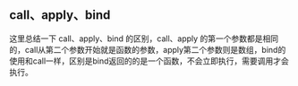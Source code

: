 ## call、apply、bind

这里总结一下 call、apply、bind 的区别，call、apply 的第一个参数都是相同的，call从第二个参数开始就是函数的参数，apply第二个参数则是数组，bind的使用和call一样，区别是bind返回的的是一个函数，不会立即执行，需要调用才会执行。